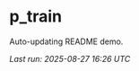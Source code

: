 # p_train

Auto-updating README demo.

<!--START_SECTION:status-->
_Last run: 2025-08-27 16:26 UTC_
<!--END_SECTION:status-->
















































































































































































